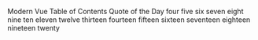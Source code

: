 Modern Vue
Table of Contents
Quote of the Day
four 
five 
six 
seven 
eight 
nine 
ten 
eleven 
twelve 
thirteen 
fourteen 
fifteen 
sixteen 
seventeen 
eighteen 
nineteen 
twenty 